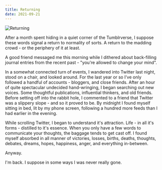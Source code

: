 ```yaml
---
title: Returning
date: 2021-09-21
---
```


![Returning](https://source.unsplash.com/DWyRC2juMgs/1600x900)

After a month spent hiding in a quiet corner of the Tumblrverse, I suppose these words signal a return to normality of sorts. A return to the madding crowd - or the periphery of it at least.

A good friend messaged me this morning while I dithered about back-filling journal entries from the recent past - "you're allowed to change your mind".

In a somewhat connected turn of events, I wandered into Twitter last night, stood on a chair, and looked around. For the last year or so I've only followed a handful of accounts - bloggers, and close friends. After an hour of quite spectacular undecided hand-wringing, I began searching out new voices. Some thoughtful publications, influential thinkers, and old friends. Before setting off into the rabbit hole, I commented to a friend that Twitter was a slippery slope - and so it proved to be. By midnight I found myself sitting in bed, lit by my phone screen, following a hundred more feeds than I had earlier in the evening.

While scrolling Twitter, I began to understand it's attraction. Life - in all it's forms - distilled to it's essence. When you only have a few words to communicate your thoughts, the baggage tends to get cast off. I found myself absorbed in all manner of victories, losses, births, deaths, thoughts, debates, dreams, hopes, happiness, anger, and everything in-between.

Anyway.

I'm back. I suppose in some ways I was never really gone.